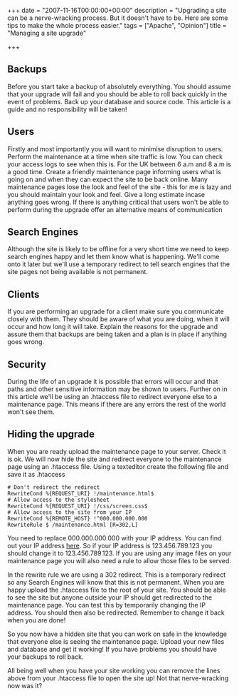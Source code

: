 +++
date = "2007-11-16T00:00:00+00:00"
description = "Upgrading a site can be a nerve-wracking process. But it doesn't have to be. Here are some tips to make the whole process easier."
tags = ["Apache", "Opinion"]
title = "Managing a site upgrade"

+++

## Backups

Before you start take a backup of absolutely everything. You should assume that your upgrade will fail and you should be able to roll back quickly in the event of problems. Back up your database and source code. This article is a guide and no responsibility will be taken!

## Users

Firstly and most importantly you will want to minimise disruption to users. Perform the maintenance at a time when site traffic is low. You can check your access logs to see when this is. For the UK between 6 a.m and 8 a.m is a good time. 
Create a friendly maintenance page informing users what is going on and when they can expect the site to be back online. Many maintenance pages lose the look and feel of the site - this for me is lazy and you should maintain your look and feel. Give a long estimate incase anything goes wrong. If there is anything critical that users won't be able to perform during the upgrade offer an alternative means of communication

## Search Engines

Although the site is likely to be offline for a very short time we need to keep search engines happy and let them know what is happening. We'll come onto it later but we'll use a temporary redirect to tell search engines that the site pages not being available is not permanent.

## Clients

If you are performing an upgrade for a client make sure you communicate closely with them. They should be aware of what you are doing, when it will occur and how long it will take. Explain the reasons for the upgrade and assure them that backups are being taken and a plan is in place if anything goes wrong.

## Security

During the life of an upgrade it is possible that errors will occur and that paths and other sensitive information may be shown to users. Further on in this article we'll be using an .htaccess file to redirect everyone else to a maintenance page. This means if there are any errors the rest of the world won't see them.

## Hiding the upgrade

When you are ready upload the maintenance page to your server. Check it is ok. We will now hide the site and redirect everyone to the maintenance page using an .htaccess file. Using a texteditor create the following file and save it as .htaccess 

    # Don't redirect the redirect
    RewriteCond %{REQUEST_URI} !/maintenance.html$
    # Allow access to the stylesheet
    RewriteCond %{REQUEST_URI} !/css/screen.css$
    # Allow access to the site from your IP
    RewriteCond %{REMOTE_HOST} !^000.000.000.000
    RewriteRule $ /maintenance.html [R=302,L]

You need to replace 000.000.000.000 with your IP address. You can find out your IP address [here][1]. So if your IP address is 123.456.789.123 you should change it to 123.456.789.123. If you are using any image files on your maintenance page you will also need a rule to allow those files to be served.

In the rewrite rule we are using a 302 redirect. This is a temporary redirect so any Search Engines will know that this is not permanent. When you are happy upload the .htaccess file to the root of your site. You should be able to see the site but anyone outside your IP should get redirected to the maintenance page. You can test this by temporarily changing the IP address. You should then also be redirected. Remember to change it back when you are done!

So you now have a hidden site that you can work on safe in the knowledge that everyone else is seeing the maintenance page. Upload your new files and database and get it working! If you have problems you should have your backups to roll back.

All being well when you have your site working you can remove the lines above from your .htaccess file to open the site up! Not that nerve-wracking now was it?

 [1]: http://www.whatsmyip.org/
